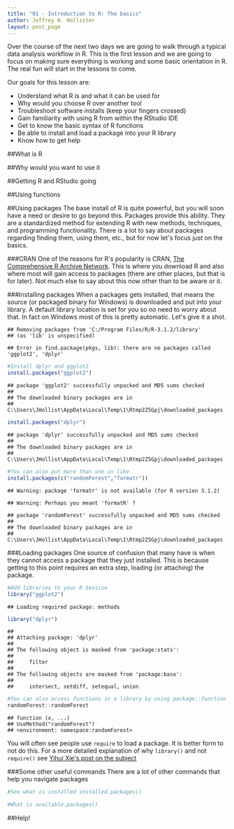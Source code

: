 ```yaml
---
title: "01 - Introduction to R: The basics"
author: Jeffrey W. Hollister
layout: post_page
---
```


Over the course of the next two days we are going to walk through a typical data analysis workflow in R.  This is the first lesson and we are going to focus on making sure everything is working and some basic orientation in R.  The real fun will start in the lessons to come.  

Our goals for this lesson are:

- Understand what R is and what it can be used for
- Why would you choose R over another tool
- Troubleshoot software installs (keep your fingers crossed)
- Gain familiarity with using R from within the RStudio IDE
- Get to know the basic syntax of R functions
- Be able to install and load a package into your R library
- Know how to get help

##What is R

##Why would you want to use it

##Getting R and RStudio going

##Using functions

##Using packages
The base install of R is quite powerful, but you will soon have a need or desire to go beyond this.  Packages provide this ability.  They are a standardized method for extending R with new methods, techniques, and programming functionality.  There is a lot to say about packages regarding finding them, using them, etc., but for now let's focus just on the basics.  

###CRAN
One of the reasons for R's popularity is CRAN, [The Comprehensive R Archive Network](http://cran.r-project.org/).  This is where you download R and also where most will gain access to packages (there are other places, but that is for later).  Not much else to say about this now other than to be aware or it.

###Installing packages
When a packages gets installed, that means the source (or packaged binary for Windows) is downloaded and put into your library.  A default library location is set for you so no need to worry about that.  In fact on Windows most of this is pretty automatic.  Let's give it a shot.


```
## Removing packages from 'C:/Program Files/R/R-3.1.2/library'
## (as 'lib' is unspecified)
```

```
## Error in find.package(pkgs, lib): there are no packages called 'ggplot2', 'dplyr'
```



```r
#Install dplyr and ggplot2
install.packages("ggplot2")
```

```
## package 'ggplot2' successfully unpacked and MD5 sums checked
## 
## The downloaded binary packages are in
## 	C:\Users\JHollist\AppData\Local\Temp\1\Rtmp2Z5Gpj\downloaded_packages
```

```r
install.packages("dplyr")
```

```
## package 'dplyr' successfully unpacked and MD5 sums checked
## 
## The downloaded binary packages are in
## 	C:\Users\JHollist\AppData\Local\Temp\1\Rtmp2Z5Gpj\downloaded_packages
```

```r
#You can also put more than one in like
install.packages(c("randomForest","formatr"))
```

```
## Warning: package 'formatr' is not available (for R version 3.1.2)
```

```
## Warning: Perhaps you meant 'formatR' ?
```

```
## package 'randomForest' successfully unpacked and MD5 sums checked
## 
## The downloaded binary packages are in
## 	C:\Users\JHollist\AppData\Local\Temp\1\Rtmp2Z5Gpj\downloaded_packages
```

###Loading packages
One source of confusion that many have is when they cannot access a package that they just installed. This is because getting to this point requires an extra step, loading (or attaching) the package.   


```r
#Add libraries to your R Session
library("ggplot2")
```

```
## Loading required package: methods
```

```r
library("dplyr")
```

```
## 
## Attaching package: 'dplyr'
## 
## The following object is masked from 'package:stats':
## 
##     filter
## 
## The following objects are masked from 'package:base':
## 
##     intersect, setdiff, setequal, union
```

```r
#You can also access functions in a library by using package::function
randomForest::randomForest
```

```
## function (x, ...) 
## UseMethod("randomForest")
## <environment: namespace:randomForest>
```

You will often see people use `require` to load a package. It is better form to not do this. For a more detailed explanation of why `library()` and not `require()` see [Yihui Xie's post on the subject](http://yihui.name/en/2014/07/library-vs-require/.)

###Some other useful commands
There are a lot of other commands that help you navigate packages


```r
#See what is installed installed.packages()

#What is available.packages()
```

##Help!
